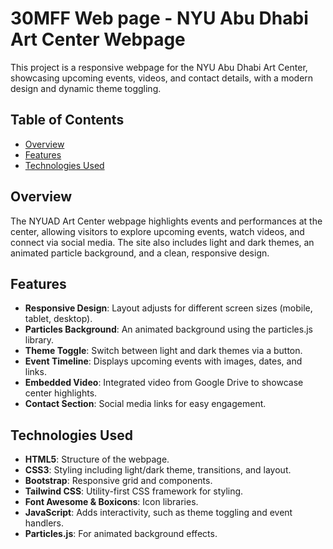 # 30MFF Web page -  NYU Abu Dhabi Art Center Webpage

This project is a responsive webpage for the NYU Abu Dhabi Art Center, showcasing upcoming events, videos, and contact details, with a modern design and dynamic theme toggling.

## Table of Contents
- [Overview](#overview)
- [Features](#features)
- [Technologies Used](#technologies-used)


## Overview

The NYUAD Art Center webpage highlights events and performances at the center, allowing visitors to explore upcoming events, watch videos, and connect via social media. The site also includes light and dark themes, an animated particle background, and a clean, responsive design.

## Features

- **Responsive Design**: Layout adjusts for different screen sizes (mobile, tablet, desktop).
- **Particles Background**: An animated background using the particles.js library.
- **Theme Toggle**: Switch between light and dark themes via a button.
- **Event Timeline**: Displays upcoming events with images, dates, and links.
- **Embedded Video**: Integrated video from Google Drive to showcase center highlights.
- **Contact Section**: Social media links for easy engagement.

## Technologies Used

- **HTML5**: Structure of the webpage.
- **CSS3**: Styling including light/dark theme, transitions, and layout.
- **Bootstrap**: Responsive grid and components.
- **Tailwind CSS**: Utility-first CSS framework for styling.
- **Font Awesome & Boxicons**: Icon libraries.
- **JavaScript**: Adds interactivity, such as theme toggling and event handlers.
- **Particles.js**: For animated background effects.

